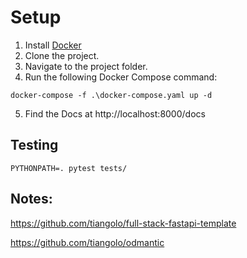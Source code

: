 # Setup 
1. Install [Docker](https://www.docker.com/products/docker-desktop/)
2. Clone the project.
3. Navigate to the project folder.
4. Run the following Docker Compose command:

```
docker-compose -f .\docker-compose.yaml up -d
```
5. Find the Docs at http://localhost:8000/docs


## Testing
```
PYTHONPATH=. pytest tests/
```

## Notes:
https://github.com/tiangolo/full-stack-fastapi-template

https://github.com/tiangolo/odmantic